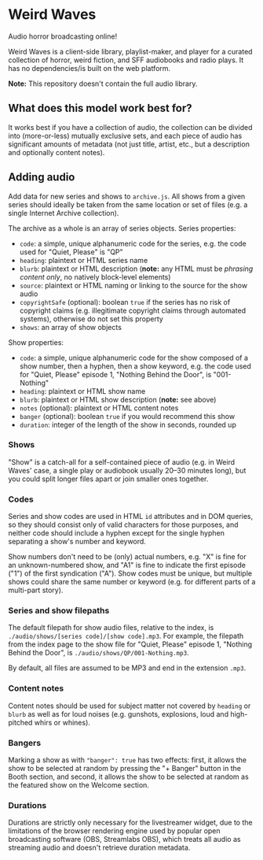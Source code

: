 # Weird Waves

Audio horror broadcasting online!

Weird Waves is a client-side library, playlist-maker, and player for a curated collection of horror, weird fiction, and SFF audiobooks and radio plays. It has no dependencies/is built on the web platform.

**Note:** This repository doesn't contain the full audio library.

## What does this model work best for?

It works best if you have a collection of audio, the collection can be divided into (more-or-less) mutually exclusive sets, and each piece of audio has significant amounts of metadata (not just title, artist, etc., but a description and optionally content notes).

## Adding audio

Add data for new series and shows to `archive.js`. All shows from a given series should ideally be taken from the same location or set of files (e.g. a single Internet Archive collection).

The archive as a whole is an array of series objects. Series properties:

* `code`: a simple, unique alphanumeric code for the series, e.g. the code used for "Quiet, Please" is "QP"
* `heading`: plaintext or HTML series name
* `blurb`: plaintext or HTML description (**note:** any HTML must be *phrasing content only*, no natively block-level elements)
* `source`: plaintext or HTML naming or linking to the source for the show audio
* `copyrightSafe` (optional): boolean `true` if the series has no risk of copyright claims (e.g. illegitimate copyright claims through automated systems), otherwise do not set this property
* `shows`: an array of show objects

Show properties:

* `code`: a simple, unique alphanumeric code for the show composed of a show number, then a hyphen, then a show keyword, e.g. the code used for "Quiet, Please" episode 1, "Nothing Behind the Door", is "001-Nothing"
* `heading`: plaintext or HTML show name
* `blurb`: plaintext or HTML show description (**note:** see above)
* `notes` (optional): plaintext or HTML content notes
* `banger` (optional): boolean `true` if you would recommend this show
* `duration`: integer of the length of the show in seconds, rounded up

### Shows

"Show" is a catch-all for a self-contained piece of audio (e.g. in Weird Waves' case, a single play or audiobook usually 20&ndash;30 minutes long), but you could split longer files apart or join smaller ones together.

### Codes

Series and show codes are used in HTML `id` attributes and in DOM queries, so they should consist only of valid characters for those purposes, and neither code should include a hyphen except for the single hyphen separating a show's number and keyword.

Show numbers don't need to be (only) actual numbers, e.g. "X" is fine for an unknown-numbered show, and "A1" is fine to indicate the first episode ("1") of the first syndication ("A"). Show codes must be unique, but multiple shows could share the same number or keyword (e.g. for different parts of a multi-part story).

### Series and show filepaths

The default filepath for show audio files, relative to the index, is `./audio/shows/[series code]/[show code].mp3`. For example, the filepath from the index page to the show file for "Quiet, Please" episode 1, "Nothing Behind the Door", is `./audio/shows/QP/001-Nothing.mp3`.

By default, all files are assumed to be MP3 and end in the extension `.mp3`.

### Content notes

Content notes should be used for subject matter not covered by `heading` or `blurb` as well as for loud noises (e.g. gunshots, explosions, loud and high-pitched whirs or whines).

### Bangers

Marking a show as with `"banger": true` has two effects: first, it allows the show to be selected at random by pressing the "+ Banger" button in the Booth section, and second, it allows the show to be selected at random as the featured show on the Welcome section.

### Durations

Durations are strictly only necessary for the livestreamer widget, due to the limitations of the browser rendering engine used by popular open broadcasting software (OBS, Streamlabs OBS), which treats all audio as streaming audio and doesn't retrieve duration metadata.
